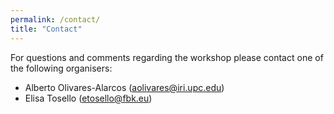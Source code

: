 ```yaml
---
permalink: /contact/
title: "Contact"
---
```


For questions and comments regarding the workshop please contact one of the following organisers:

- Alberto Olivares-Alarcos ([aolivares@iri.upc.edu](mailto:aolivares@iri.upc.edu))
- Elisa Tosello ([etosello@fbk.eu](mailto:etosello@fbk.eu))

